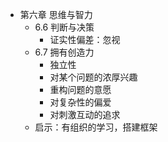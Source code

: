 - 第六章 思维与智力
	- 6.6 判断与决策
		- 证实性偏差：忽视
	- 6.7 拥有创造力
		- 独立性
		- 对某个问题的浓厚兴趣
		- 重构问题的意愿
		- 对复杂性的偏爱
		- 对刺激互动的追求
	- 启示：有组织的学习，搭建框架